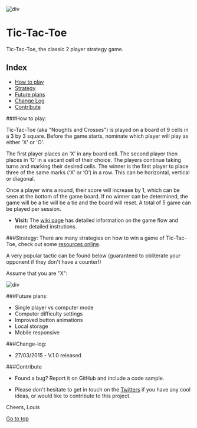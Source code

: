 ![div](http://i.imgur.com/DLVbZjS.png)
<a name='top'></a>
# Tic-Tac-Toe
Tic-Tac-Toe, the classic 2 player strategy game.

## Index

- [How to play](#how-to)
- [Strategy](#strategy)
- [Future plans](#future-plans)
- [Change Log](#change-log)
- [Contribute](#contribute)


<a name="how-to"></a>

###How to play:

Tic-Tac-Toe (aka "Noughts and Crosses") is played on a board of 9 cells in a 3 by 3 square. Before the game starts, nominate which player will play as either 'X' or 'O'.

The first player places an ‘X’ in any board cell. The second player then places in ‘O’ in a vacant cell of their choice. The players continue taking turns and marking their desired cells. The winner is the first player to place three of the same marks (‘X’ or ‘O’) in a row. This can be horizontal, vertical or diagonal.

Once a player wins a round, their score will increase by 1, which can be seen at the bottom of the game board. If no winner can be determined, the game will be a tie will be a tie and the board will reset. A total of 5 game can be played per session.


* **Visit:** The [wiki page](http://en.wikipedia.org/wiki/Tic-tac-toe) has detailed information on the game flow and more detailed instrutions.


<a name="strategy"></a>

###Strategy:
There are many strategies on how to win a game of Tic-Tac-Toe, check out some [resources online](http://www.quora.com/Is-there-a-way-to-never-lose-at-Tic-Tac-Toe).

A very popular tactic can be found below (guaranteed to obliterate your opponent if they don't have a counter!)

Assume that you are "X":

![div](http://i.imgur.com/QATR7H7.jpg)

<a name="future-plans"></a>

###Future plans:
- Single player vs computer mode
- Computer difficulty settings
- Improved button animations
- Local storage
- Mobile responsive

<a name="change-log"></a>
###Change-log:

- 27/03/2015 - V.1.0 released


<a name="contribute"></a>

###Contribute

- Found a bug? Report it on GitHub and include a code sample.

- Please don't hesitate to get in touch on the [Twitters](https://twitter.com/louisgmoore) if you have any cool ideas, or would like to contribute to this project.

Cheers, Louis

[Go to top](#top)
